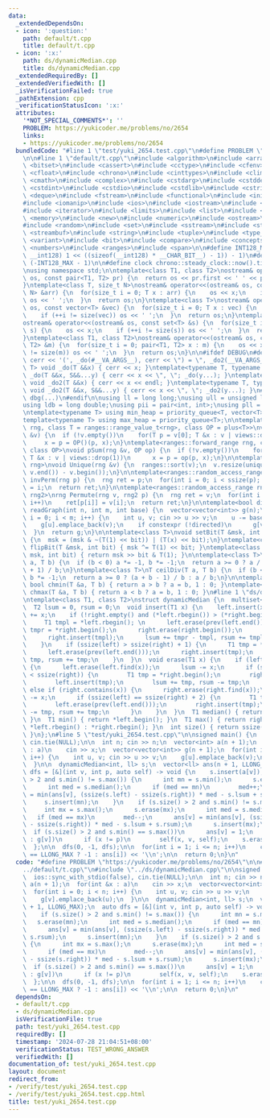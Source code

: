 ```yaml
---
data:
  _extendedDependsOn:
  - icon: ':question:'
    path: default/t.cpp
    title: default/t.cpp
  - icon: ':x:'
    path: ds/dynamicMedian.cpp
    title: ds/dynamicMedian.cpp
  _extendedRequiredBy: []
  _extendedVerifiedWith: []
  _isVerificationFailed: true
  _pathExtension: cpp
  _verificationStatusIcon: ':x:'
  attributes:
    '*NOT_SPECIAL_COMMENTS*': ''
    PROBLEM: https://yukicoder.me/problems/no/2654
    links:
    - https://yukicoder.me/problems/no/2654
  bundledCode: "#line 1 \"test/yuki_2654.test.cpp\"\n#define PROBLEM \"https://yukicoder.me/problems/no/2654\"\
    \n\n#line 1 \"default/t.cpp\"\n#include <algorithm>\n#include <array>\n#include\
    \ <bitset>\n#include <cassert>\n#include <cctype>\n#include <cfenv>\n#include\
    \ <cfloat>\n#include <chrono>\n#include <cinttypes>\n#include <climits>\n#include\
    \ <cmath>\n#include <complex>\n#include <cstdarg>\n#include <cstddef>\n#include\
    \ <cstdint>\n#include <cstdio>\n#include <cstdlib>\n#include <cstring>\n#include\
    \ <deque>\n#include <fstream>\n#include <functional>\n#include <initializer_list>\n\
    #include <iomanip>\n#include <ios>\n#include <iostream>\n#include <istream>\n\
    #include <iterator>\n#include <limits>\n#include <list>\n#include <map>\n#include\
    \ <memory>\n#include <new>\n#include <numeric>\n#include <ostream>\n#include <queue>\n\
    #include <random>\n#include <set>\n#include <sstream>\n#include <stack>\n#include\
    \ <streambuf>\n#include <string>\n#include <tuple>\n#include <type_traits>\n#include\
    \ <variant>\n#include <bit>\n#include <compare>\n#include <concepts>\n#include\
    \ <numbers>\n#include <ranges>\n#include <span>\n\n#define INT128_MAX (__int128)(((unsigned\
    \ __int128) 1 << ((sizeof(__int128) * __CHAR_BIT__) - 1)) - 1)\n#define INT128_MIN\
    \ (-INT128_MAX - 1)\n\n#define clock chrono::steady_clock::now().time_since_epoch().count()\n\
    \nusing namespace std;\n\ntemplate<class T1, class T2>\nostream& operator<<(ostream&\
    \ os, const pair<T1, T2> pr) {\n  return os << pr.first << ' ' << pr.second;\n\
    }\ntemplate<class T, size_t N>\nostream& operator<<(ostream& os, const array<T,\
    \ N> &arr) {\n  for(size_t i = 0; T x : arr) {\n    os << x;\n    if (++i != N)\
    \ os << ' ';\n  }\n  return os;\n}\ntemplate<class T>\nostream& operator<<(ostream&\
    \ os, const vector<T> &vec) {\n  for(size_t i = 0; T x : vec) {\n    os << x;\n\
    \    if (++i != size(vec)) os << ' ';\n  }\n  return os;\n}\ntemplate<class T>\n\
    ostream& operator<<(ostream& os, const set<T> &s) {\n  for(size_t i = 0; T x :\
    \ s) {\n    os << x;\n    if (++i != size(s)) os << ' ';\n  }\n  return os;\n\
    }\ntemplate<class T1, class T2>\nostream& operator<<(ostream& os, const map<T1,\
    \ T2> &m) {\n  for(size_t i = 0; pair<T1, T2> x : m) {\n    os << x;\n    if (++i\
    \ != size(m)) os << ' ';\n  }\n  return os;\n}\n\n#ifdef DEBUG\n#define dbg(...)\
    \ cerr << '(', _do(#__VA_ARGS__), cerr << \") = \", _do2(__VA_ARGS__)\ntemplate<typename\
    \ T> void _do(T &&x) { cerr << x; }\ntemplate<typename T, typename ...S> void\
    \ _do(T &&x, S&&...y) { cerr << x << \", \"; _do(y...); }\ntemplate<typename T>\
    \ void _do2(T &&x) { cerr << x << endl; }\ntemplate<typename T, typename ...S>\
    \ void _do2(T &&x, S&&...y) { cerr << x << \", \"; _do2(y...); }\n#else\n#define\
    \ dbg(...)\n#endif\n\nusing ll = long long;\nusing ull = unsigned long long;\n\
    using ldb = long double;\nusing pii = pair<int, int>;\nusing pll = pair<ll, ll>;\n\
    \ntemplate<typename T> using min_heap = priority_queue<T, vector<T>, greater<T>>;\n\
    template<typename T> using max_heap = priority_queue<T>;\n\ntemplate<ranges::forward_range\
    \ rng, class T = ranges::range_value_t<rng>, class OP = plus<T>>\nvoid pSum(rng\
    \ &v) {\n  if (!v.empty())\n    for(T p = v[0]; T &x : v | views::drop(1))\n \
    \     x = p = OP()(p, x);\n}\ntemplate<ranges::forward_range rng, class T = ranges::range_value_t<rng>,\
    \ class OP>\nvoid pSum(rng &v, OP op) {\n  if (!v.empty())\n    for(T p = v[0];\
    \ T &x : v | views::drop(1))\n      x = p = op(p, x);\n}\n\ntemplate<ranges::forward_range\
    \ rng>\nvoid Unique(rng &v) {\n  ranges::sort(v);\n  v.resize(unique(v.begin(),\
    \ v.end()) - v.begin());\n}\n\ntemplate<ranges::random_access_range rng>\nrng\
    \ invPerm(rng p) {\n  rng ret = p;\n  for(int i = 0; i < ssize(p); i++)\n    ret[p[i]]\
    \ = i;\n  return ret;\n}\n\ntemplate<ranges::random_access_range rng, ranges::random_access_range\
    \ rng2>\nrng Permute(rng v, rng2 p) {\n  rng ret = v;\n  for(int i = 0; i < ssize(p);\
    \ i++)\n    ret[p[i]] = v[i];\n  return ret;\n}\n\ntemplate<bool directed>\nvector<vector<int>>\
    \ readGraph(int n, int m, int base) {\n  vector<vector<int>> g(n);\n  for(int\
    \ i = 0; i < m; i++) {\n    int u, v; cin >> u >> v;\n    u -= base, v -= base;\n\
    \    g[u].emplace_back(v);\n    if constexpr (!directed)\n      g[v].emplace_back(u);\n\
    \  }\n  return g;\n}\n\ntemplate<class T>\nvoid setBit(T &msk, int bit, bool x)\
    \ {\n  msk = (msk & ~(T(1) << bit)) | (T(x) << bit);\n}\ntemplate<class T> void\
    \ flipBit(T &msk, int bit) { msk ^= T(1) << bit; }\ntemplate<class T> bool getBit(T\
    \ msk, int bit) { return msk >> bit & T(1); }\n\ntemplate<class T>\nT floorDiv(T\
    \ a, T b) {\n  if (b < 0) a *= -1, b *= -1;\n  return a >= 0 ? a / b : (a - b\
    \ + 1) / b;\n}\ntemplate<class T>\nT ceilDiv(T a, T b) {\n  if (b < 0) a *= -1,\
    \ b *= -1;\n  return a >= 0 ? (a + b - 1) / b : a / b;\n}\n\ntemplate<class T>\
    \ bool chmin(T &a, T b) { return a > b ? a = b, 1 : 0; }\ntemplate<class T> bool\
    \ chmax(T &a, T b) { return a < b ? a = b, 1 : 0; }\n#line 1 \"ds/dynamicMedian.cpp\"\
    \ntemplate<class T1, class T2>\nstruct dynamicMedian {\n  multiset<T1> left, right;\n\
    \  T2 lsum = 0, rsum = 0;\n  void insert(T1 x) {\n    left.insert(x);\n    lsum\
    \ += x;\n    if (!right.empty() and (*left.rbegin()) > (*right.begin())) {\n \
    \     T1 tmpl = *left.rbegin(); \n      left.erase(prev(left.end()));\n      T1\
    \ tmpr = *right.begin();\n      right.erase(right.begin());\n      left.insert(tmpr);\n\
    \      right.insert(tmpl);\n      lsum += tmpr - tmpl, rsum += tmpl - tmpr;\n\
    \    }\n    if (ssize(left) > ssize(right) + 1) {\n      T1 tmp = *left.rbegin();\n\
    \      left.erase(prev(left.end()));\n      right.insert(tmp);\n      lsum -=\
    \ tmp, rsum += tmp;\n    }\n  }\n  void erase(T1 x) {\n    if (left.contains(x))\
    \ {\n      left.erase(left.find(x));\n      lsum -= x;\n      if (ssize(left)\
    \ < ssize(right)) {\n        T1 tmp = *right.begin();\n        right.erase(right.begin());\n\
    \        left.insert(tmp);\n        lsum += tmp, rsum -= tmp;\n      }\n    }\
    \ else if (right.contains(x)) {\n      right.erase(right.find(x));\n      rsum\
    \ -= x;\n      if (ssize(left) == ssize(right) + 2) {\n        T1 tmp = *left.rbegin();\n\
    \        left.erase(prev(left.end()));\n        right.insert(tmp);\n        lsum\
    \ -= tmp, rsum += tmp;\n      }\n    }\n  }\n  T1 median() { return *left.rbegin();\
    \ }\n  T1 min() { return *left.begin(); }\n  T1 max() { return right.empty() ?\
    \ *left.rbegin() : *right.rbegin(); }\n  int size() { return ssize(left) + ssize(right);\
    \ }\n};\n#line 5 \"test/yuki_2654.test.cpp\"\n\nsigned main() {\n  ios::sync_with_stdio(false),\
    \ cin.tie(NULL);\n\n  int n; cin >> n;\n  vector<int> a(n + 1);\n  for(int &x\
    \ : a)\n    cin >> x;\n  vector<vector<int>> g(n + 1);\n  for(int i = 0; i < n;\
    \ i++) {\n    int u, v; cin >> u >> v;\n    g[u].emplace_back(v);\n    g[v].emplace_back(u);\n\
    \  }\n\n  dynamicMedian<int, ll> s;\n  vector<ll> ans(n + 1, LLONG_MAX);\n  auto\
    \ dfs = [&](int v, int p, auto self) -> void {\n    s.insert(a[v]);\n    if (s.size()\
    \ > 2 and s.min() != s.max()) {\n      int mn = s.min();\n      s.erase(mn);\n\
    \      int med = s.median();\n      if (med == mn)\n        med++;\n      ans[v]\
    \ = min(ans[v], (ssize(s.left) - ssize(s.right)) * med - s.lsum + s.rsum);\n \
    \     s.insert(mn);\n    }\n    if (s.size() > 2 and s.min() != s.max()) {\n \
    \     int mx = s.max();\n      s.erase(mx);\n      int med = s.median();\n   \
    \   if (med == mx)\n        med--;\n      ans[v] = min(ans[v], (ssize(s.left)\
    \ - ssize(s.right)) * med - s.lsum + s.rsum);\n      s.insert(mx);\n    }\n  \
    \  if (s.size() > 2 and s.min() == s.max())\n      ans[v] = 1;\n    for(int x\
    \ : g[v])\n      if (x != p)\n        self(x, v, self);\n    s.erase(a[v]);\n\
    \  };\n\n  dfs(0, -1, dfs);\n\n  for(int i = 1; i <= n; i++)\n    cout << (ans[i]\
    \ == LLONG_MAX ? -1 : ans[i]) << '\\n';\n\n  return 0;\n}\n"
  code: "#define PROBLEM \"https://yukicoder.me/problems/no/2654\"\n\n#include \"\
    ../default/t.cpp\"\n#include \"../ds/dynamicMedian.cpp\"\n\nsigned main() {\n\
    \  ios::sync_with_stdio(false), cin.tie(NULL);\n\n  int n; cin >> n;\n  vector<int>\
    \ a(n + 1);\n  for(int &x : a)\n    cin >> x;\n  vector<vector<int>> g(n + 1);\n\
    \  for(int i = 0; i < n; i++) {\n    int u, v; cin >> u >> v;\n    g[u].emplace_back(v);\n\
    \    g[v].emplace_back(u);\n  }\n\n  dynamicMedian<int, ll> s;\n  vector<ll> ans(n\
    \ + 1, LLONG_MAX);\n  auto dfs = [&](int v, int p, auto self) -> void {\n    s.insert(a[v]);\n\
    \    if (s.size() > 2 and s.min() != s.max()) {\n      int mn = s.min();\n   \
    \   s.erase(mn);\n      int med = s.median();\n      if (med == mn)\n        med++;\n\
    \      ans[v] = min(ans[v], (ssize(s.left) - ssize(s.right)) * med - s.lsum +\
    \ s.rsum);\n      s.insert(mn);\n    }\n    if (s.size() > 2 and s.min() != s.max())\
    \ {\n      int mx = s.max();\n      s.erase(mx);\n      int med = s.median();\n\
    \      if (med == mx)\n        med--;\n      ans[v] = min(ans[v], (ssize(s.left)\
    \ - ssize(s.right)) * med - s.lsum + s.rsum);\n      s.insert(mx);\n    }\n  \
    \  if (s.size() > 2 and s.min() == s.max())\n      ans[v] = 1;\n    for(int x\
    \ : g[v])\n      if (x != p)\n        self(x, v, self);\n    s.erase(a[v]);\n\
    \  };\n\n  dfs(0, -1, dfs);\n\n  for(int i = 1; i <= n; i++)\n    cout << (ans[i]\
    \ == LLONG_MAX ? -1 : ans[i]) << '\\n';\n\n  return 0;\n}\n"
  dependsOn:
  - default/t.cpp
  - ds/dynamicMedian.cpp
  isVerificationFile: true
  path: test/yuki_2654.test.cpp
  requiredBy: []
  timestamp: '2024-07-28 21:04:51+08:00'
  verificationStatus: TEST_WRONG_ANSWER
  verifiedWith: []
documentation_of: test/yuki_2654.test.cpp
layout: document
redirect_from:
- /verify/test/yuki_2654.test.cpp
- /verify/test/yuki_2654.test.cpp.html
title: test/yuki_2654.test.cpp
---
```

